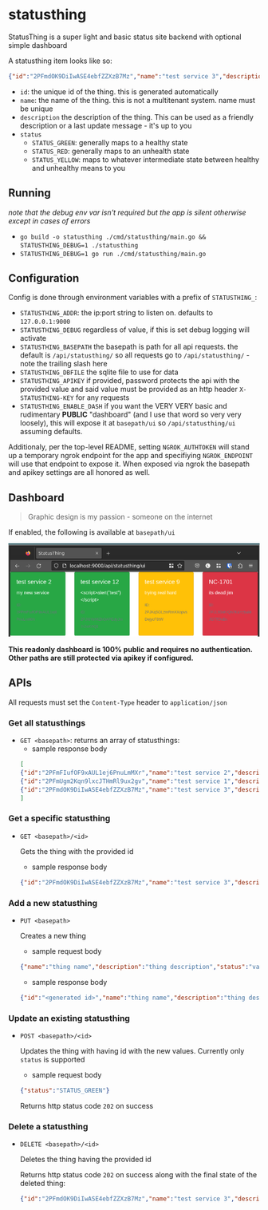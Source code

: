 # statusthing
StatusThing is a super light and basic status site backend with optional simple dashboard

A statusthing item looks like so:

```json
{"id":"2PFmdOK9DiIwASE4ebfZZXzB7Mz","name":"test service 3","description":"my new service","status":"STATUS_YELLOW"}
```

- `id`: the unique id of the thing. this is generated automatically
- `name`: the name of the thing. this is not a multitenant system. name must be unique
- `description` the description of the thing. This can be used as a friendly description or a last update message - it's up to you
- `status`
    - `STATUS_GREEN`: generally maps to a healthy state
    - `STATUS_RED`: generally maps to an unhealth state
    - `STATUS_YELLOW`: maps to whatever intermediate state between healthy and unhealthy means to you

## Running
_note that the debug env var isn't required but the app is silent otherwise except in cases of errors_

- `go build -o statusthing ./cmd/statusthing/main.go && STATUSTHING_DEBUG=1 ./statusthing`
- `STATUSTHING_DEBUG=1 go run ./cmd/statusthing/main.go`

## Configuration
Config is done through environment variables with a prefix of `STATUSTHING_`:

- `STATUSTHING_ADDR`: the ip:port string to listen on. defaults to `127.0.0.1:9000`
- `STATUSTHING_DEBUG` regardless of value, if this is set debug logging will activate
- `STATUSTHING_BASEPATH` the basepath is path for all api requests. the default is `/api/statusthing/` so all requests go to `/api/statusthing/` - note the trailing slash here
- `STATUSTHING_DBFILE` the sqlite file to use for data
- `STATUSTHING_APIKEY` if provided, password protects the api with the provided value and said value must be provided as an http header `X-STATUSTHING-KEY` for any requests
- `STATUSTHING_ENABLE_DASH` if you want the VERY VERY basic and rudimentary **PUBLIC** "dashboard" (and I use that word so very very loosely), this will expose it at `basepath/ui` so `/api/statusthing/ui` assuming defaults.

Additionaly, per the top-level README, setting `NGROK_AUTHTOKEN` will stand up a temporary ngrok endpoint for the app and specifiying `NGROK_ENDPOINT` will use that endpoint to expose it.
When exposed via ngrok the basepath and apikey settings are all honored as well.

## Dashboard

> Graphic design is my passion - someone on the internet

If enabled, the following is available at `basepath/ui`

![basic dashboard with four squares colored to reflect the status - two green, one yellow and one red](dashboard-screenshot.png)

**This readonly dashboard is 100% public and requires no authentication. Other paths are still protected via apikey if configured.**

## APIs
All requests must set the `Content-Type` header to `application/json`

### Get all statusthings
- `GET <basepath>`: returns an array of statusthings:
    - sample response body
    ```json
    [
    {"id":"2PFmFIufOF9xAUL1ej6PnuLmMXr","name":"test service 2","description":"my new service 2","status":"STATUS_RED"},
    {"id":"2PFmUgm2Kqn9lxcJTHmRl9ux2gv","name":"test service 1","description":"my new service 1","status":"STATUS_GREEN"},
    {"id":"2PFmdOK9DiIwASE4ebfZZXzB7Mz","name":"test service 3","description":"my new service","status":"STATUS_YELLOW"}
    ]
    ```

### Get a specific statusthing
- `GET <basepath>/<id>`

    Gets the thing with the provided id

    - sample response body
    ```json
    {"id":"2PFmdOK9DiIwASE4ebfZZXzB7Mz","name":"test service 3","description":"my new service","status":"STATUS_YELLOW"}
    ```
    

### Add a new statusthing
- `PUT <basepath>`

    Creates a new thing

    - sample request body
    ```json
    {"name":"thing name","description":"thing description","status":"valid status string"}
    ```

    - sample response body

    ```json
    {"id":"<generated id>","name":"thing name","description":"thing description","status":"valid status string"}
    ```

### Update an existing statusthing
- `POST <basepath>/<id>`

    Updates the thing with having id with the new values. Currently only `status` is supported

    - sample request body
    ```json
    {"status":"STATUS_GREEN"}
    ```

    Returns http status code `202` on success

### Delete a statusthing
- `DELETE <basepath>/<id>`
    
    Deletes the thing having the provided id

    Returns http status code `202` on success along with the final state of the deleted thing:
    ```json
    {"id":"2PFmdOK9DiIwASE4ebfZZXzB7Mz","name":"test service 3","description":"my new service","status":"STATUS_RED"}
    ```

